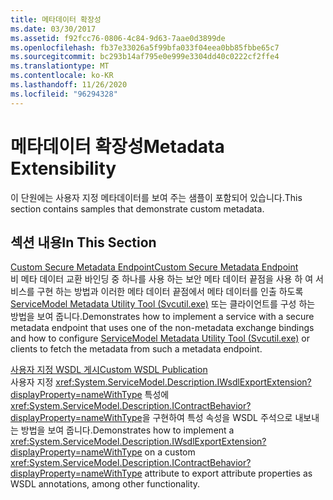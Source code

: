 ```yaml
---
title: 메타데이터 확장성
ms.date: 03/30/2017
ms.assetid: f92fcc76-0806-4c84-9d63-7aae0d3899de
ms.openlocfilehash: fb37e33026a5f99bfa033f04eea0bb85fbbe65c7
ms.sourcegitcommit: bc293b14af795e0e999e3304dd40c0222cf2ffe4
ms.translationtype: MT
ms.contentlocale: ko-KR
ms.lasthandoff: 11/26/2020
ms.locfileid: "96294328"
---
```

# <a name="metadata-extensibility"></a><span data-ttu-id="0910e-102">메타데이터 확장성</span><span class="sxs-lookup"><span data-stu-id="0910e-102">Metadata Extensibility</span></span>

<span data-ttu-id="0910e-103">이 단원에는 사용자 지정 메타데이터를 보여 주는 샘플이 포함되어 있습니다.</span><span class="sxs-lookup"><span data-stu-id="0910e-103">This section contains samples that demonstrate custom metadata.</span></span>  
  
## <a name="in-this-section"></a><span data-ttu-id="0910e-104">섹션 내용</span><span class="sxs-lookup"><span data-stu-id="0910e-104">In This Section</span></span>  

 [<span data-ttu-id="0910e-105">Custom Secure Metadata Endpoint</span><span class="sxs-lookup"><span data-stu-id="0910e-105">Custom Secure Metadata Endpoint</span></span>](custom-secure-metadata-endpoint.md)  
 <span data-ttu-id="0910e-106">비 메타 데이터 교환 바인딩 중 하나를 사용 하는 보안 메타 데이터 끝점을 사용 하 여 서비스를 구현 하는 방법과 이러한 메타 데이터 끝점에서 메타 데이터를 인출 하도록 [ServiceModel Metadata Utility Tool (Svcutil.exe)](../servicemodel-metadata-utility-tool-svcutil-exe.md) 또는 클라이언트를 구성 하는 방법을 보여 줍니다.</span><span class="sxs-lookup"><span data-stu-id="0910e-106">Demonstrates how to implement a service with a secure metadata endpoint that uses one of the non-metadata exchange bindings and how to configure [ServiceModel Metadata Utility Tool (Svcutil.exe)](../servicemodel-metadata-utility-tool-svcutil-exe.md) or clients to fetch the metadata from such a metadata endpoint.</span></span>  
  
 [<span data-ttu-id="0910e-107">사용자 지정 WSDL 게시</span><span class="sxs-lookup"><span data-stu-id="0910e-107">Custom WSDL Publication</span></span>](custom-wsdl-publication.md)  
 <span data-ttu-id="0910e-108">사용자 지정 <xref:System.ServiceModel.Description.IWsdlExportExtension?displayProperty=nameWithType> 특성에 <xref:System.ServiceModel.Description.IContractBehavior?displayProperty=nameWithType>을 구현하여 특성 속성을 WSDL 주석으로 내보내는 방법을 보여 줍니다.</span><span class="sxs-lookup"><span data-stu-id="0910e-108">Demonstrates how to implement a <xref:System.ServiceModel.Description.IWsdlExportExtension?displayProperty=nameWithType> on a custom <xref:System.ServiceModel.Description.IContractBehavior?displayProperty=nameWithType> attribute to export attribute properties as WSDL annotations, among other functionality.</span></span>
